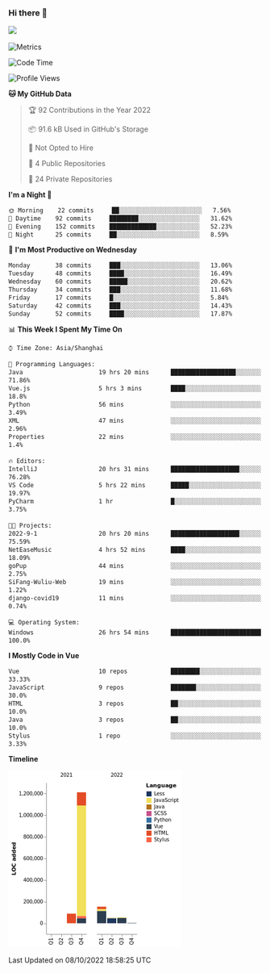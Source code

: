 ### Hi there 👋
![](https://github-readme-stats.vercel.app/api?username=Jamartin-create)

![Metrics](https://metrics.lecoq.io/Jamartin-create?template=classic&base.activity=0&base.community=0&base.repositories=0&isocalendar=1&calendar=1&languages=1&base=header%2C%20activity%2C%20community%2C%20repositories%2C%20metadata&base.indepth=false&base.hireable=false&isocalendar=false&isocalendar.duration=full-year&languages=false&languages.limit=8&languages.threshold=0%25&languages.other=false&languages.colors=github&languages.sections=most-used&languages.indepth=false&languages.analysis.timeout=15&languages.categories=markup%2C%20programming&languages.recent.categories=markup%2C%20programming&languages.recent.load=300&languages.recent.days=14&calendar=false&calendar.limit=1&config.timezone=Asia%2FShanghai)

<!--START_SECTION:waka-->
![Code Time](http://img.shields.io/badge/Code%20Time-232%20hrs%2033%20mins-blue)

![Profile Views](http://img.shields.io/badge/Profile%20Views-0-blue)

**🐱 My GitHub Data** 

> 🏆 92 Contributions in the Year 2022
 > 
> 📦 91.6 kB Used in GitHub's Storage 
 > 
> 🚫 Not Opted to Hire
 > 
> 📜 4 Public Repositories 
 > 
> 🔑 24 Private Repositories  
 > 
**I'm a Night 🦉** 

```text
🌞 Morning    22 commits     ██░░░░░░░░░░░░░░░░░░░░░░░   7.56% 
🌆 Daytime    92 commits     ████████░░░░░░░░░░░░░░░░░   31.62% 
🌃 Evening    152 commits    █████████████░░░░░░░░░░░░   52.23% 
🌙 Night      25 commits     ██░░░░░░░░░░░░░░░░░░░░░░░   8.59%

```
📅 **I'm Most Productive on Wednesday** 

```text
Monday       38 commits     ███░░░░░░░░░░░░░░░░░░░░░░   13.06% 
Tuesday      48 commits     ████░░░░░░░░░░░░░░░░░░░░░   16.49% 
Wednesday    60 commits     █████░░░░░░░░░░░░░░░░░░░░   20.62% 
Thursday     34 commits     ███░░░░░░░░░░░░░░░░░░░░░░   11.68% 
Friday       17 commits     █░░░░░░░░░░░░░░░░░░░░░░░░   5.84% 
Saturday     42 commits     ███░░░░░░░░░░░░░░░░░░░░░░   14.43% 
Sunday       52 commits     ████░░░░░░░░░░░░░░░░░░░░░   17.87%

```


📊 **This Week I Spent My Time On** 

```text
⌚︎ Time Zone: Asia/Shanghai

💬 Programming Languages: 
Java                     19 hrs 20 mins      ██████████████████░░░░░░░   71.86% 
Vue.js                   5 hrs 3 mins        ████░░░░░░░░░░░░░░░░░░░░░   18.8% 
Python                   56 mins             ░░░░░░░░░░░░░░░░░░░░░░░░░   3.49% 
XML                      47 mins             ░░░░░░░░░░░░░░░░░░░░░░░░░   2.96% 
Properties               22 mins             ░░░░░░░░░░░░░░░░░░░░░░░░░   1.4%

🔥 Editors: 
IntelliJ                 20 hrs 31 mins      ███████████████████░░░░░░   76.28% 
VS Code                  5 hrs 22 mins       █████░░░░░░░░░░░░░░░░░░░░   19.97% 
PyCharm                  1 hr                █░░░░░░░░░░░░░░░░░░░░░░░░   3.75%

🐱‍💻 Projects: 
2022-9-1                 20 hrs 20 mins      ███████████████████░░░░░░   75.59% 
NetEaseMusic             4 hrs 52 mins       ████░░░░░░░░░░░░░░░░░░░░░   18.09% 
goPup                    44 mins             ░░░░░░░░░░░░░░░░░░░░░░░░░   2.75% 
SiFang-Wuliu-Web         19 mins             ░░░░░░░░░░░░░░░░░░░░░░░░░   1.22% 
django-covid19           11 mins             ░░░░░░░░░░░░░░░░░░░░░░░░░   0.74%

💻 Operating System: 
Windows                  26 hrs 54 mins      █████████████████████████   100.0%

```

**I Mostly Code in Vue** 

```text
Vue                      10 repos            ████████░░░░░░░░░░░░░░░░░   33.33% 
JavaScript               9 repos             ███████░░░░░░░░░░░░░░░░░░   30.0% 
HTML                     3 repos             ██░░░░░░░░░░░░░░░░░░░░░░░   10.0% 
Java                     3 repos             ██░░░░░░░░░░░░░░░░░░░░░░░   10.0% 
Stylus                   1 repo              ░░░░░░░░░░░░░░░░░░░░░░░░░   3.33%

```


**Timeline**

![Chart not found](https://raw.githubusercontent.com/Jamartin-create/Jamartin-create/master/charts/bar_graph.png) 


 Last Updated on 08/10/2022 18:58:25 UTC
<!--END_SECTION:waka-->
